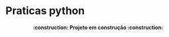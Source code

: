 # Praticas python

<h4 align="center"> 
    :construction:  Projeto em construção  :construction:
</h4>
